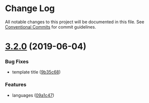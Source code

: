 # Change Log

All notable changes to this project will be documented in this file.
See [Conventional Commits](https://conventionalcommits.org) for commit guidelines.

# [3.2.0](https://github.com/gatsbyjs/gatsby-starter-default/compare/v3.0.0-alpha.0...v3.2.0) (2019-06-04)

### Bug Fixes

- template title ([9b35c68](https://github.com/gatsbyjs/gatsby-starter-default/commit/9b35c68))

### Features

- languages ([09a1c47](https://github.com/gatsbyjs/gatsby-starter-default/commit/09a1c47))
